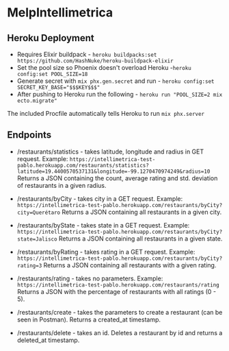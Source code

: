 # MelpIntellimetrica

## Heroku Deployment
  * Requires Elixir buildpack - `heroku buildpacks:set https://github.com/HashNuke/heroku-buildpack-elixir`
  * Set the pool size so Phoenix doesn't overload Heroku -`heroku config:set POOL_SIZE=18`
  * Generate secret with `mix phx.gen.secret` and run - `heroku config:set SECRET_KEY_BASE="$$$KEY$$$"`
  * After pushing to Heroku run the following - `heroku run "POOL_SIZE=2 mix ecto.migrate"`

The included Procfile automatically tells Heroku to run `mix phx.server`


## Endpoints
  * /restaurants/statistics - takes latitude, longitude and radius in GET request. Example: `https://intellimetrica-test-pablo.herokuapp.com/restaurants/statistics?latitude=19.4400570537131&longitude=-99.1270470974249&radius=10`
  Returns a JSON containing the count, average rating and std. deviation of restaurants in a given radius.

  * /restaurants/byCity - takes city in a GET request. Example: `https://intellimetrica-test-pablo.herokuapp.com/restaurants/byCity?city=Querétaro`
  Returns a JSON containing all restaurants in a given city.

  * /restaurants/byState - takes state in a GET request. Example: `https://intellimetrica-test-pablo.herokuapp.com/restaurants/byCity?state=Jalisco`
  Returns a JSON containing all restaurants in a given state.

  * /restaurants/byRating - takes rating in a GET request. Example: `https://intellimetrica-test-pablo.herokuapp.com/restaurants/byCity?rating=3`
  Returns a JSON containing all restaurants with a given rating.

  * /restaurants/rating - takes no parameters. Example: `https://intellimetrica-test-pablo.herokuapp.com/restaurants/rating`
  Returns a JSON with the percentage of restaurants with all ratings (0 - 5).

  * /restaurants/create - takes the parameters to create a restaurant (can be seen in Postman).
  Returns a created_at timestamp.

  * /restaurants/delete - takes an id.
  Deletes a restaurant by id and returns a deleted_at timestamp.
